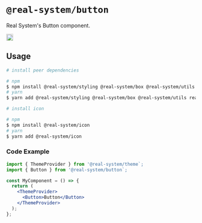 # `@real-system/button`

<p align="center">
<p>Real System's Button component.</p>
<a href="https://badge.fury.io/js/@real-system%2Fbutton"><img src="https://badge.fury.io/js/@real-system%2Fbutton.svg" alt="npm version" height="18"/></a>
</p>

## Usage

```bash
# install peer dependencies

# npm
$ npm install @real-system/styling @real-system/box @real-system/utils react react-dom
# yarn
$ yarn add @real-system/styling @real-system/box @real-system/utils react react-dom

# install icon

# npm
$ npm install @real-system/icon
# yarn
$ yarn add @real-system/icon
```

### Code Example

```jsx
import { ThemeProvider } from '@real-system/theme`;
import { Button } from '@real-system/button`;

const MyComponent = () => {
  return (
    <ThemeProvider>
      <Button>Button</Button>
    </ThemeProvider>
  );
};

```
